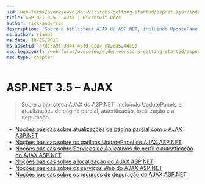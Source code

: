 ```yaml
---
uid: web-forms/overview/older-versions-getting-started/aspnet-ajax/index
title: ASP.NET 3.5 – AJAX | Microsoft Docs
author: rick-anderson
description: 'Sobre a biblioteca AJAX do ASP.NET, incluindo UpdatePanels e atualizações de página parcial, autenticação, localização e a depuração.'
ms.author: riande
ms.date: 10/05/2011
ms.assetid: b7d13a9f-3d44-431d-bea7-eb2da524de9d
msc.legacyurl: /web-forms/overview/older-versions-getting-started/aspnet-ajax
msc.type: chapter
---
```

<a name="aspnet-35---ajax"></a>ASP.NET 3.5 – AJAX
====================
> Sobre a biblioteca AJAX do ASP.NET, incluindo UpdatePanels e atualizações de página parcial, autenticação, localização e a depuração.


- [Noções básicas sobre atualizações de página parcial com o AJAX ASP.NET](understanding-partial-page-updates-with-asp-net-ajax.md)
- [Noções básicas sobre os gatilhos UpdatePanel do AJAX ASP.NET](understanding-asp-net-ajax-updatepanel-triggers.md)
- [Noções básicas sobre Serviços de Aplicativos de perfil e autenticação do AJAX ASP.NET](understanding-asp-net-ajax-authentication-and-profile-application-services.md)
- [Noções básicas sobre a localização do AJAX ASP.NET](understanding-asp-net-ajax-localization.md)
- [Noções básicas sobre os serviços Web do AJAX ASP.NET](understanding-asp-net-ajax-web-services.md)
- [Noções básicas sobre os recursos de depuração do AJAX ASP.NET](understanding-asp-net-ajax-debugging-capabilities.md)
